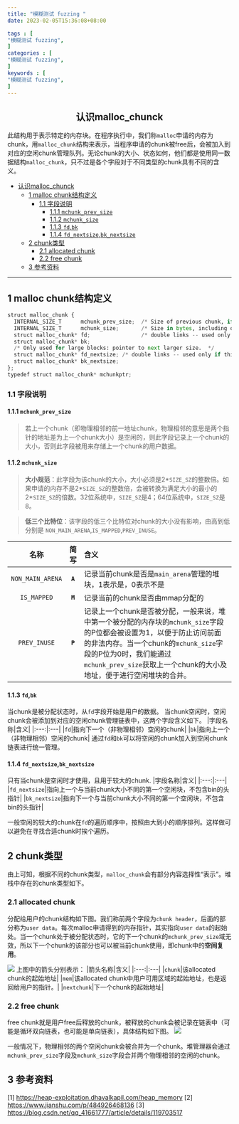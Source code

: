 ```yaml
---
title: "模糊测试 fuzzing "
date: 2023-02-05T15:36:08+08:00           

tags : [                                    
"模糊测试 fuzzing",
]
categories : [                              
"模糊测试 fuzzing",
]
keywords : [                                
"模糊测试 fuzzing",
]
---
```


## <center>认识malloc_chunck</center>


此结构用于表示特定的内存块。在程序执行中，我们称`malloc`申请的内存为chunk，用`malloc_chunk`结构来表示，当程序申请的chunk被free后，会被加入到对应的空闲chunk管理队列。无论chunk的大小、状态如何，他们都是使用同一数据结构`malloc_chunk`，只不过是各个字段对于不同类型的chunk具有不同的含义。


<!-- TOC -->

- [认识malloc\_chunck](#认识malloc_chunck)
  - [1 malloc chunk结构定义](#1-malloc-chunk结构定义)
    - [1.1 字段说明](#11-字段说明)
      - [1.1.1 `mchunk_prev_size`](#111-mchunk_prev_size)
      - [1.1.2 `mchunk_size`](#112-mchunk_size)
      - [1.1.3 `fd`,`bk`](#113-fdbk)
      - [1.1.4 `fd_nextsize`,`bk_nextsize`](#114-fd_nextsizebk_nextsize)
  - [2 chunk类型](#2-chunk类型)
    - [2.1 allocated chunk](#21-allocated-chunk)
    - [2.2 free chunk](#22-free-chunk)
  - [3 参考资料](#3-参考资料)

<!-- /TOC -->

---

## 1 malloc chunk结构定义
```python
struct malloc_chunk {
  INTERNAL_SIZE_T      mchunk_prev_size;  /* Size of previous chunk, if it is free. */
  INTERNAL_SIZE_T      mchunk_size;       /* Size in bytes, including overhead. */
  struct malloc_chunk* fd;                /* double links -- used only if this chunk is free. */
  struct malloc_chunk* bk;
  /* Only used for large blocks: pointer to next larger size.  */
  struct malloc_chunk* fd_nextsize; /* double links -- used only if this chunk is free. */
  struct malloc_chunk* bk_nextsize;
};
typedef struct malloc_chunk* mchunkptr;
```
### 1.1 字段说明
#### 1.1.1 `mchunk_prev_size`
>若上一个chunk（即物理相邻的前一地址chunk，物理相邻的意思是两个指针的地址差为上一个chunk大小）是空闲的，则此字段记录上一个chunk的大小，否则此字段被用来存储上一个chunk的用户数据。
#### 1.1.2 `mchunk_size`
>**大小规范**：此字段为该chunk的大小，大小必须是2*`SIZE_SZ`的整数倍。如果申请的内存不是2*`SIZE_SZ`的整数倍，会被转换为满足大小的最小的2*`SIZE_SZ`的倍数。32位系统中，`SIZE_SZ`是4；64位系统中，`SIZE_SZ`是8。

>**低三个比特位**：该字段的低三个比特位对chunk的大小没有影响，由高到低分别是 `NON_MAIN_ARENA`,`IS_MAPPED`,`PREV_INUSE`。

|名称|简写|含义|
|:---:|:---:|:---|
|`NON_MAIN_ARENA`|**`A`**|记录当前chunk是否是`main_arena`管理的堆块，1表示是，0表示不是|
|`IS_MAPPED`|**`M`**|记录当前的chunk是否由mmap分配的|
|`PREV_INUSE`|**`P`**|记录上一个chunk是否被分配，一般来说，堆中第一个被分配的内存块的`mchunk_size`字段的P位都会被设置为1，以便于防止访问前面的非法内存。当一个chunk的`mchunk_size`字段的P位为0时，我们能通过`mchunk_prev_size`获取上一个chunk的大小及地址，便于进行空闲堆块的合并。|

#### 1.1.3 `fd`,`bk`
当chunk是被分配状态时，从`fd`字段开始是用户的数据。
当chunk空闲时，空闲chunk会被添加到对应的空闲chunk管理链表中，这两个字段含义如下。
|字段名称|含义|
|:---:|:---|
|`fd`|指向下一个（非物理相邻）空闲的chunk|
|`bk`|指向上一个（非物理相邻）空闲的chunk|
通过`fd`和`bk`可以将空闲的chunk加入到空闲chunk链表进行统一管理。
#### 1.1.4 `fd_nextsize`,`bk_nextsize`
只有当chunk是空闲时才使用，且用于较大的chunk.
|字段名称|含义|
|:---:|:---|
|`fd_nextsize`|指向上一个与当前chunk大小不同的第一个空闲块，不包含bin的头指针|
|`bk_nextsize`|指向下一个与当前chunk大小不同的第一个空闲块，不包含bin的头指针|

一般空闲的较大的chunk在`fd`的遍历顺序中，按照由大到小的顺序排列。这样做可以避免在寻找合适chunk时挨个遍历。

## 2 chunk类型
由上可知，根据不同的chunk类型，`malloc_chunk`会有部分内容选择性“表示”。堆栈中存在的chunk类型如下。
### 2.1 allocated chunk
分配给用户的chunk结构如下图。我们称前两个字段为`chunk header`，后面的部分称为`user data`。每次malloc申请得到的内存指针，其实指向`user data`的起始处。当一个chunk处于被分配状态时，它的下一个chunk的`mchunk_prev_size`域无效，所以下一个chunk的该部分也可以被当前chunk使用，即chunk中的**空间复用**。

![](C:/Users\w2393\Desktop\研究生\实验室\安全资料\heap\image\1-1.png)
上图中的箭头分别表示：
|箭头名称|含义|
|:---:|:---|
|`chunk`|该allocated chunk的起始地址|
|`mem`|该allocated chunk中用户可用区域的起始地址，也是返回给用户的指针。|
|`nextchunk`|下一个chunk的起始地址|

### 2.2 free chunk
free chunk就是用户free后释放的chunk，被释放的chunk会被记录在链表中（可能是循环双向链表，也可能是单向链表），具体结构如下图。
![](C:/Users\w2393\Desktop\研究生\实验室\安全资料\heap\image\1-2.png)

一般情况下，物理相邻的两个空闲chunk会被合并为一个chunk。堆管理器会通过`mchunk_prev_size`字段及`mchunk_size`字段合并两个物理相邻的空闲的chunk。
## 3 参考资料
[1] https://heap-exploitation.dhavalkapil.com/heap_memory
[2] https://www.jianshu.com/p/484926468136
[3] https://blog.csdn.net/qq_41661777/article/details/119703517

